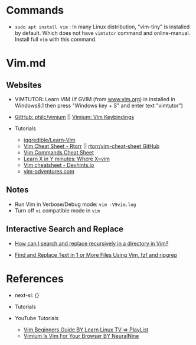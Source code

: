 # Commands

* `sudo apt install vim` : In many Linux distribution, "vim-tiny" is installed by default. Which does not have `vimtutor` command and online-manual. Install full `vim` with this command.

# Vim.md

## Websites

* VIMTUTOR: Learn VIM (If GVIM (from www.vim.org) in installed in Windows8.1 then press "Windows key + S" and enter text "vimtutor")
* [GitHub: philc/vimium](https://github.com/philc/vimium) || [Vimium: Vim Keybindings](https://chromewebstore.google.com/detail/vimium/dbepggeogbaibhgnhhndojpepiihcmeb)

* Tutorials
  * [iggredible/Learn-Vim](https://github.com/iggredible/Learn-Vim)
  * [Vim Cheat Sheet - Rtorr](https://vim.rtorr.com/) || [rtorr/vim-cheat-sheet GitHub](https://github.com/rtorr/vim-cheat-sheet)
  * [Vim Commands Cheat Sheet](https://phoenixnap.com/kb/vim-commands-cheat-sheet)
  * [Learn X in Y minutes: Where X=vim](https://learnxinyminutes.com/docs/vim/)
  * [Vim cheatsheet - Devhints.io](https://devhints.io/vim)
  * [vim-adventures.com](https://vim-adventures.com/)

## Notes

* Run Vim in Verbose/Debug mode: `vim -V9vim.log`
* Turn off `vi` compatible mode in `vim`

## Interactive Search and Replace

* [How can I search and replace recursively in a directory in Vim?](https://stackoverflow.com/questions/2113111/how-can-i-search-and-replace-recursively-in-a-directory-in-vim)

* [Find and Replace Text in 1 or More Files Using Vim, fzf and ripgrep](https://nickjanetakis.com/blog/find-and-replace-text-in-1-or-more-files-using-vim-fzf-and-ripgrep)

# References

* next-sl: {}

* Tutorials

* YouTube Tutorials
  * [Vim Beginners Guide BY Learn Linux TV => PlayList](https://www.youtube.com/playlist?list=PLT98CRl2KxKHy4A5N70jMRYAROzzC2a6x)
  * [Vimium Is Vim For Your Browser BY NeuralNine](https://www.youtube.com/watch?v=yuUHMekx_zQ)
